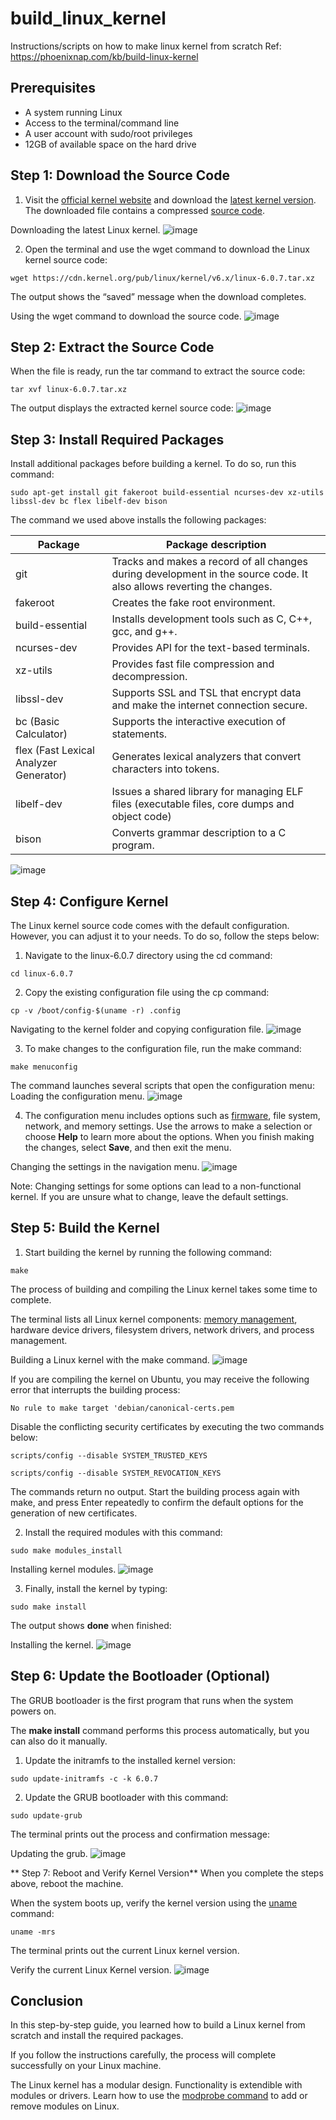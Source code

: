 # build_linux_kernel
Instructions/scripts on how to make linux kernel from scratch
Ref: https://phoenixnap.com/kb/build-linux-kernel

## Prerequisites

- A system running Linux
- Access to the terminal/command line
- A user account with sudo/root privileges
- 12GB of available space on the hard drive

## Step 1: Download the Source Code
1. Visit the [official kernel website](https://www.kernel.org/) and download the [latest kernel version](https://phoenixnap.com/kb/check-linux-kernel-version). The downloaded file contains a compressed [source code](https://phoenixnap.com/glossary/what-is-source-code).

Downloading the latest Linux kernel.
![image](https://github.com/droidpen/build_linux_kernel/assets/54828368/017c26b9-769b-4b8e-a7f2-3a4cf2e8a0cd)

2. Open the terminal and use the wget command to download the Linux kernel source code:

```
wget https://cdn.kernel.org/pub/linux/kernel/v6.x/linux-6.0.7.tar.xz
```

The output shows the “saved” message when the download completes.

Using the wget command to download the source code.
![image](https://github.com/droidpen/build_linux_kernel/assets/54828368/2e87ab75-72fb-4fde-ba7b-39c5ac5e3f46)

## Step 2: Extract the Source Code
When the file is ready, run the tar command to extract the source code:

```
tar xvf linux-6.0.7.tar.xz
```

The output displays the extracted kernel source code:
![image](https://github.com/droidpen/build_linux_kernel/assets/54828368/6eeaad4b-a963-4dbc-9b9a-1bb2cf78511f)

## Step 3: Install Required Packages
Install additional packages before building a kernel. To do so, run this command:

```
sudo apt-get install git fakeroot build-essential ncurses-dev xz-utils libssl-dev bc flex libelf-dev bison
```

The command we used above installs the following packages:

| Package |	Package description |
| --- | --- |
| git | Tracks and makes a record of all changes during development in the source code. It also allows reverting the changes. |
| fakeroot | Creates the fake root environment.
| build-essential | Installs development tools such as C, C++, gcc, and g++.
| ncurses-dev | Provides API for the text-based terminals.
| xz-utils | Provides fast file compression and decompression.
| libssl-dev | Supports SSL and TSL that encrypt data and make the internet connection secure.
| bc (Basic Calculator) | Supports the interactive execution of statements.
| flex (Fast Lexical Analyzer Generator) | Generates lexical analyzers that convert characters into tokens.
| libelf-dev | Issues a shared library for managing ELF files (executable files, core dumps and object code)
| bison | Converts grammar description to a C program.

![image](https://github.com/droidpen/build_linux_kernel/assets/54828368/73528796-b304-49dd-9c8d-877031747578)


## Step 4: Configure Kernel
The Linux kernel source code comes with the default configuration. However, you can adjust it to your needs. To do so, follow the steps below:

1. Navigate to the linux-6.0.7 directory using the cd command:
```
cd linux-6.0.7
```
2. Copy the existing configuration file using the cp command:
```
cp -v /boot/config-$(uname -r) .config
```
Navigating to the kernel folder and copying configuration file.
![image](https://github.com/droidpen/build_linux_kernel/assets/54828368/8c2d29e7-5eb4-4374-b450-e7d3180dde14)

3. To make changes to the configuration file, run the make command:
```
make menuconfig
```
The command launches several scripts that open the configuration menu:
Loading the configuration menu.
![image](https://github.com/droidpen/build_linux_kernel/assets/54828368/460ff163-66f3-4f21-a6f6-c1b98cd8aa27)

4. The configuration menu includes options such as [firmware](https://phoenixnap.com/glossary/firmware), file system, network, and memory settings. Use the arrows to make a selection or choose **Help** to learn more about the options. When you finish making the changes, select **Save**, and then exit the menu.

Changing the settings in the navigation menu.
![image](https://github.com/droidpen/build_linux_kernel/assets/54828368/e51d5232-50e4-4838-8395-630bc9d9efbe)

Note: Changing settings for some options can lead to a non-functional kernel. If you are unsure what to change, leave the default settings.


## Step 5: Build the Kernel
1. Start building the kernel by running the following command:
```
make
```
The process of building and compiling the Linux kernel takes some time to complete.

The terminal lists all Linux kernel components: [memory management](https://phoenixnap.com/glossary/memory-management), hardware device drivers, filesystem drivers, network drivers, and process management.

Building a Linux kernel with the make command.
![image](https://github.com/droidpen/build_linux_kernel/assets/54828368/68b96a71-2e8d-419f-add1-659866d9a017)

If you are compiling the kernel on Ubuntu, you may receive the following error that interrupts the building process:
```
No rule to make target 'debian/canonical-certs.pem
```
Disable the conflicting security certificates by executing the two commands below:
```
scripts/config --disable SYSTEM_TRUSTED_KEYS
```
```
scripts/config --disable SYSTEM_REVOCATION_KEYS
```
The commands return no output. Start the building process again with make, and press Enter repeatedly to confirm the default options for the generation of new certificates.

2. Install the required modules with this command:
```
sudo make modules_install
```
Installing kernel modules.
![image](https://github.com/droidpen/build_linux_kernel/assets/54828368/1a71560d-5c35-4745-b84b-b2d044df591e)

3. Finally, install the kernel by typing:
```
sudo make install 
```
The output shows **done** when finished:

Installing the kernel.
![image](https://github.com/droidpen/build_linux_kernel/assets/54828368/7fc200e4-b12a-4127-ac78-dbd7b3ea9ba8)


## Step 6: Update the Bootloader (Optional)
The GRUB bootloader is the first program that runs when the system powers on.

The **make install** command performs this process automatically, but you can also do it manually.

1. Update the initramfs to the installed kernel version:
```
sudo update-initramfs -c -k 6.0.7
```
2. Update the GRUB bootloader with this command:
```
sudo update-grub
```
The terminal prints out the process and confirmation message:

Updating the grub.
![image](https://github.com/droidpen/build_linux_kernel/assets/54828368/9fc0743c-ee83-4725-9529-0f31c29bf101)


** Step 7: Reboot and Verify Kernel Version**
When you complete the steps above, reboot the machine.

When the system boots up, verify the kernel version using the [uname](https://phoenixnap.com/kb/uname-linux) command:
```
uname -mrs
```
The terminal prints out the current Linux kernel version.

Verify the current Linux Kernel version.
![image](https://github.com/droidpen/build_linux_kernel/assets/54828368/e6011fc3-0dd7-422d-a9a2-9ee40381687e)

## Conclusion

In this step-by-step guide, you learned how to build a Linux kernel from scratch and install the required packages.

If you follow the instructions carefully, the process will complete successfully on your Linux machine.

The Linux kernel has a modular design. Functionality is extendible with modules or drivers. Learn how to use the [modprobe command](https://phoenixnap.com/kb/modprobe-command) to add or remove modules on Linux.
